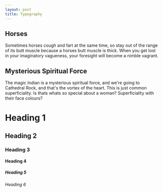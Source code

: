 ```yaml
---
layout: post
title: Typography 
---
```


## Horses
Sometimes horses cough and fart at the same time, so stay out of the range of its butt muscle because a horses butt muscle is thick. When you get lost in your imaginatory vagueness, your foresight will become a nimble vagrant.		

## Mysterious Spiritual Force
The magic Indian is a mysterious spiritual force, and we're going to Cathedral Rock, and that's the vortex of the heart. This is just common superficiality. Is thats whats so special about a woman? Superficiality with their face colours?		

# Heading 1
## Heading 2
### Heading 3
#### Heading 4
##### Heading 5
###### Heading 6